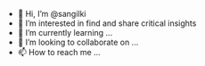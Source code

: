 - 👋 Hi, I’m @sangilki
- 👀 I’m interested in find and share critical insights
- 🌱 I’m currently learning ...
- 💞️ I’m looking to collaborate on ...
- 📫 How to reach me ...

<!---
sangilki/sangilki is a ✨ special ✨ repository because its `README.md` (this file) appears on your GitHub profile.
You can click the Preview link to take a look at your changes.
--->
